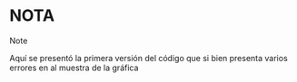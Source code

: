 # NOTA
>[!NOTE]
>
>Aquí se presentó la primera versión del código que si bien presenta varios errores en al muestra de la gráfica 
